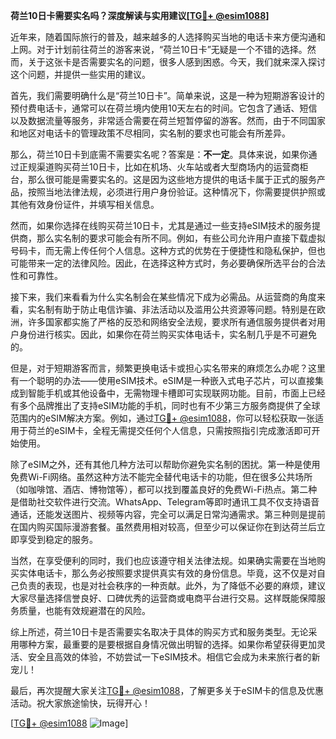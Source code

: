 **荷兰10日卡需要实名吗？深度解读与实用建议[[TG💪+ @esim1088](https://t.me/s/esim1088)]**

近年来，随着国际旅行的普及，越来越多的人选择购买当地的电话卡来方便沟通和上网。对于计划前往荷兰的游客来说，“荷兰10日卡”无疑是一个不错的选择。然而，关于这张卡是否需要实名的问题，很多人感到困惑。今天，我们就来深入探讨这个问题，并提供一些实用的建议。

首先，我们需要明确什么是“荷兰10日卡”。简单来说，这是一种为短期游客设计的预付费电话卡，通常可以在荷兰境内使用10天左右的时间。它包含了通话、短信以及数据流量等服务，非常适合需要在荷兰短暂停留的游客。然而，由于不同国家和地区对电话卡的管理政策不尽相同，实名制的要求也可能会有所差异。

那么，荷兰10日卡到底需不需要实名呢？答案是：**不一定**。具体来说，如果你通过正规渠道购买荷兰10日卡，比如在机场、火车站或者大型商场内的运营商柜台，那么很可能是需要实名的。这是因为这些地方提供的电话卡属于正式的服务产品，按照当地法律法规，必须进行用户身份验证。这种情况下，你需要提供护照或其他有效身份证件，并填写相关信息。

然而，如果你选择在线购买荷兰10日卡，尤其是通过一些支持eSIM技术的服务提供商，那么实名制的要求可能会有所不同。例如，有些公司允许用户直接下载虚拟号码卡，而无需上传任何个人信息。这种方式的优势在于便捷性和隐私保护，但也可能带来一定的法律风险。因此，在选择这种方式时，务必要确保所选平台的合法性和可靠性。

接下来，我们来看看为什么实名制会在某些情况下成为必需品。从运营商的角度来看，实名制有助于防止电信诈骗、非法活动以及滥用公共资源等问题。特别是在欧洲，许多国家都实施了严格的反恐和网络安全法规，要求所有通信服务提供者对用户身份进行核实。因此，如果你在荷兰购买实体电话卡，实名制几乎是不可避免的。

但是，对于短期游客而言，频繁更换电话卡或担心实名带来的麻烦怎么办呢？这里有一个聪明的办法——使用eSIM技术。eSIM是一种嵌入式电子芯片，可以直接集成到智能手机或其他设备中，无需物理卡槽即可实现联网功能。目前，市面上已经有多个品牌推出了支持eSIM功能的手机，同时也有不少第三方服务商提供了全球范围内的eSIM解决方案。例如，通过[TG💪+ @esim1088](https://t.me/s/esim1088)，你可以轻松获取一张适用于荷兰的eSIM卡，全程无需提交任何个人信息，只需按照指引完成激活即可开始使用。

除了eSIM之外，还有其他几种方法可以帮助你避免实名制的困扰。第一种是使用免费Wi-Fi网络。虽然这种方法不能完全替代电话卡的功能，但在很多公共场所（如咖啡馆、酒店、博物馆等），都可以找到覆盖良好的免费Wi-Fi热点。第二种是借助社交软件进行交流。WhatsApp、Telegram等即时通讯工具不仅支持语音通话，还能发送图片、视频等内容，完全可以满足日常沟通需求。第三种则是提前在国内购买国际漫游套餐。虽然费用相对较高，但至少可以保证你在到达荷兰后立即享受到稳定的服务。

当然，在享受便利的同时，我们也应该遵守相关法律法规。如果确实需要在当地购买实体电话卡，那么务必按照要求提供真实有效的身份信息。毕竟，这不仅是对自己负责的表现，也是对社会秩序的一种贡献。此外，为了降低不必要的麻烦，建议大家尽量选择信誉良好、口碑优秀的运营商或电商平台进行交易。这样既能保障服务质量，也能有效规避潜在的风险。

综上所述，荷兰10日卡是否需要实名取决于具体的购买方式和服务类型。无论采用哪种方案，最重要的是要根据自身情况做出明智的选择。如果你希望获得更加灵活、安全且高效的体验，不妨尝试一下eSIM技术。相信它会成为未来旅行者的新宠儿！

最后，再次提醒大家关注[TG💪+ @esim1088](https://t.me/s/esim1088)，了解更多关于eSIM卡的信息及优惠活动。祝大家旅途愉快，玩得开心！

[[TG💪+ @esim1088](https://t.me/s/esim1088) ![Image](https://i.postimg.cc/4NQfJmqS/Snipaste-2025-05-13-00-14-12.png)]